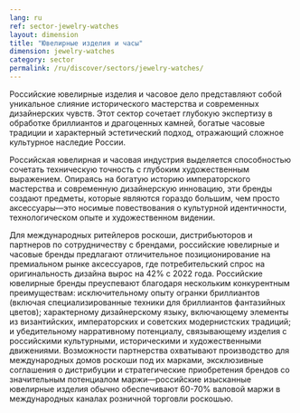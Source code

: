 ```yaml
---
lang: ru
ref: sector-jewelry-watches
layout: dimension
title: "Ювелирные изделия и часы"
dimension: jewelry-watches
category: sector
permalink: /ru/discover/sectors/jewelry-watches/
---
```


Российские ювелирные изделия и часовое дело представляют собой уникальное слияние исторического мастерства и современных дизайнерских чувств. Этот сектор сочетает глубокую экспертизу в обработке бриллиантов и драгоценных камней, богатые часовые традиции и характерный эстетический подход, отражающий сложное культурное наследие России.

Российская ювелирная и часовая индустрия выделяется способностью сочетать техническую точность с глубоким художественным выражением. Опираясь на богатую историю императорского мастерства и современную дизайнерскую инновацию, эти бренды создают предметы, которые являются гораздо большим, чем просто аксессуары—это носимые повествования о культурной идентичности, технологическом опыте и художественном видении.

Для международных ритейлеров роскоши, дистрибьюторов и партнеров по сотрудничеству с брендами, российские ювелирные и часовые бренды предлагают отличительное позиционирование на премиальном рынке аксессуаров, где потребительский спрос на оригинальность дизайна вырос на 42% с 2022 года. Российские ювелирные бренды преуспевают благодаря нескольким конкурентным преимуществам: исключительному опыту огранки бриллиантов (включая специализированные техники для бриллиантов фантазийных цветов); характерному дизайнерскому языку, включающему элементы из византийских, императорских и советских модернистских традиций; и убедительному нарративному потенциалу, связывающему изделия с российскими культурными, историческими и художественными движениями. Возможности партнерства охватывают производство для международных домов роскоши под их марками, эксклюзивные соглашения о дистрибуции и стратегические приобретения брендов со значительным потенциалом маржи—российские изысканные ювелирные изделия обычно обеспечивают 60-70% валовой маржи в международных каналах розничной торговли роскошью.
